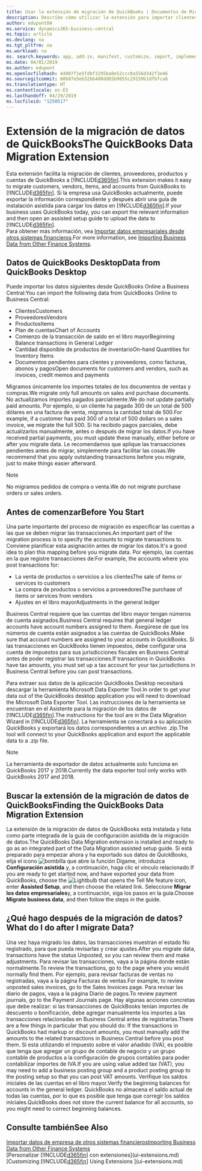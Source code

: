 ```yaml
---
title: Usar la extensión de migración de QuickBooks | Documentos de Microsoft
description: Describe cómo utilizar la extensión para importar clientes, proveedores, elementos y cuentas de QuickBooks Desktop a Business Central.
author: edupont04
ms.service: dynamics365-business-central
ms.topic: article
ms.devlang: na
ms.tgt_pltfrm: na
ms.workload: na
ms. search.keywords: app, add-in, manifest, customize, import, implement
ms.date: 04/01/2019
ms.author: edupont
ms.openlocfilehash: 44807f1e5fdbf3295ba0e52ccc0a556d342f3e46
ms.sourcegitcommit: 60b87e5eb32bb408dd65b9855c29159b1dfbfca8
ms.translationtype: HT
ms.contentlocale: es-ES
ms.lasthandoff: 04/29/2019
ms.locfileid: "1250517"
---
```

# <a name="the-quickbooks-data-migration-extension"></a><span data-ttu-id="35aac-103">Extensión de la migración de datos de QuickBooks</span><span class="sxs-lookup"><span data-stu-id="35aac-103">The QuickBooks Data Migration Extension</span></span>
<span data-ttu-id="35aac-104">Esta extensión facilita la migración de clientes, proveedores, productos y cuentas de QuickBooks a [!INCLUDE[d365fin](includes/d365fin_md.md)].</span><span class="sxs-lookup"><span data-stu-id="35aac-104">This extension makes it easy to migrate customers, vendors, items, and accounts from QuickBooks to [!INCLUDE[d365fin](includes/d365fin_md.md)].</span></span> <span data-ttu-id="35aac-105">Si la empresa usa QuickBooks actualmente, puede exportar la información correspondiente y después abrir una guía de instalación asistida para cargar los datos en [!INCLUDE[d365fin](includes/d365fin_md.md)].</span><span class="sxs-lookup"><span data-stu-id="35aac-105">If your business uses QuickBooks today, you can export the relevant information and then open an assisted setup guide to upload the data to [!INCLUDE[d365fin](includes/d365fin_md.md)].</span></span>  
<span data-ttu-id="35aac-106">Para obtener más información, vea [Importar datos empresariales desde otros sistemas financieros](across-import-data-configuration-packages.md).</span><span class="sxs-lookup"><span data-stu-id="35aac-106">For more information, see [Importing Business Data from Other Finance Systems](across-import-data-configuration-packages.md).</span></span>

## <a name="data-from-quickbooks-desktop"></a><span data-ttu-id="35aac-107">Datos de QuickBooks Desktop</span><span class="sxs-lookup"><span data-stu-id="35aac-107">Data from QuickBooks Desktop</span></span>
 
<span data-ttu-id="35aac-108">Puede importar los datos siguientes desde QuickBooks Online a Business Central:</span><span class="sxs-lookup"><span data-stu-id="35aac-108">You can import the following data from QuickBooks Online to Business Central:</span></span>

- <span data-ttu-id="35aac-109">Clientes</span><span class="sxs-lookup"><span data-stu-id="35aac-109">Customers</span></span>  
- <span data-ttu-id="35aac-110">Proveedores</span><span class="sxs-lookup"><span data-stu-id="35aac-110">Vendors</span></span>  
- <span data-ttu-id="35aac-111">Productos</span><span class="sxs-lookup"><span data-stu-id="35aac-111">Items</span></span>  
- <span data-ttu-id="35aac-112">Plan de cuentas</span><span class="sxs-lookup"><span data-stu-id="35aac-112">Chart of Accounts</span></span>  
- <span data-ttu-id="35aac-113">Comienzo de la transacción de saldo en el libro mayor</span><span class="sxs-lookup"><span data-stu-id="35aac-113">Beginning Balance transactions in General Ledger</span></span>  
- <span data-ttu-id="35aac-114">Cantidad disponible de productos de inventario</span><span class="sxs-lookup"><span data-stu-id="35aac-114">On-hand Quantities for Inventory Items</span></span>  
- <span data-ttu-id="35aac-115">Documentos pendientes para clientes y proveedores, como facturas, abonos y pagos</span><span class="sxs-lookup"><span data-stu-id="35aac-115">Open documents for customers and vendors, such as invoices, credit memos and payments</span></span>  

<span data-ttu-id="35aac-116">Migramos únicamente los importes totales de los documentos de ventas y compras.</span><span class="sxs-lookup"><span data-stu-id="35aac-116">We migrate only full amounts on sales and purchase documents.</span></span> <span data-ttu-id="35aac-117">No actualizamos importes pagados parcialmente.</span><span class="sxs-lookup"><span data-stu-id="35aac-117">We do not update partially paid amounts.</span></span> <span data-ttu-id="35aac-118">Por ejemplo, si un cliente ha pagado 300 de un total de 500 dólares en una factura de venta, migramos la cantidad total de 500.</span><span class="sxs-lookup"><span data-stu-id="35aac-118">For example, if a customer has paid 300 of a total of 500 dollars on a sales invoice, we migrate the full 500.</span></span> <span data-ttu-id="35aac-119">Si ha recibido pagos parciales, debe actualizarlos manualmente, antes o después de migrar los datos.</span><span class="sxs-lookup"><span data-stu-id="35aac-119">If you have received partial payments, you must update these manually, either before or after you migrate data.</span></span> <span data-ttu-id="35aac-120">Le recomendamos que aplique las transacciones pendientes antes de migrar, simplemente para facilitar las cosas.</span><span class="sxs-lookup"><span data-stu-id="35aac-120">We recommend that you apply outstanding transactions before you migrate, just to make things easier afterward.</span></span>

> [!NOTE]
> <span data-ttu-id="35aac-121">No migramos pedidos de compra o venta.</span><span class="sxs-lookup"><span data-stu-id="35aac-121">We do not migrate purchase orders or sales orders.</span></span>

## <a name="before-you-start"></a><span data-ttu-id="35aac-122">Antes de comenzar</span><span class="sxs-lookup"><span data-stu-id="35aac-122">Before You Start</span></span>
<span data-ttu-id="35aac-123">Una parte importante del proceso de migración es especificar las cuentas a las que se deben migrar las transacciones.</span><span class="sxs-lookup"><span data-stu-id="35aac-123">An important part of the migration process is to specify the accounts to migrate transactions to.</span></span> <span data-ttu-id="35aac-124">Conviene planificar esta asignación antes de migrar los datos.</span><span class="sxs-lookup"><span data-stu-id="35aac-124">It's a good idea to plan this mapping before you migrate data.</span></span> <span data-ttu-id="35aac-125">Por ejemplo, las cuentas en la que registre transacciones de:</span><span class="sxs-lookup"><span data-stu-id="35aac-125">For example, the accounts where you post transactions for:</span></span>

- <span data-ttu-id="35aac-126">La venta de productos o servicios a los clientes</span><span class="sxs-lookup"><span data-stu-id="35aac-126">The sale of items or services to customers</span></span>  
- <span data-ttu-id="35aac-127">La compra de productos o servicios a proveedores</span><span class="sxs-lookup"><span data-stu-id="35aac-127">The purchase of items or services from vendors</span></span>  
- <span data-ttu-id="35aac-128">Ajustes en el libro mayor</span><span class="sxs-lookup"><span data-stu-id="35aac-128">Adjustments in the general ledger</span></span>  

<span data-ttu-id="35aac-129">Business Central requiere que las cuentas del libro mayor tengan números de cuenta asignados.</span><span class="sxs-lookup"><span data-stu-id="35aac-129">Business Central requires that general ledger accounts have account numbers assigned to them.</span></span> <span data-ttu-id="35aac-130">Asegúrese de que los números de cuenta están asignados a las cuentas de QuickBooks.</span><span class="sxs-lookup"><span data-stu-id="35aac-130">Make sure that account numbers are assigned to your accounts in QuickBooks.</span></span>
<span data-ttu-id="35aac-131">Si las transacciones en QuickBooks tienen impuestos, debe configurar una cuenta de impuestos para sus jurisdicciones fiscales en Business Central antes de poder registrar las transacciones.</span><span class="sxs-lookup"><span data-stu-id="35aac-131">If transactions in QuickBooks have tax amounts, you must set up a tax account for your tax jurisdictions in Business Central before you can post transactions.</span></span>

<span data-ttu-id="35aac-132">Para extraer sus datos de la aplicación QuickBooks Desktop necesitará descargar la herramienta Microsoft Data Exporter Tool.</span><span class="sxs-lookup"><span data-stu-id="35aac-132">In order to get your data out of the QuickBooks desktop application you will need to download the Microsoft Data Exporter Tool.</span></span>  <span data-ttu-id="35aac-133">Las instrucciones de la herramienta se encuentran en el Asistente para la migración de los datos de [!INCLUDE[d365fin](includes/d365fin_md.md)].</span><span class="sxs-lookup"><span data-stu-id="35aac-133">The instructions for the tool are in the Data Migration Wizard in [!INCLUDE[d365fin](includes/d365fin_md.md)].</span></span> <span data-ttu-id="35aac-134">La herramienta se conectará a su aplicación QuickBooks y exportará los datos correspondientes a un archivo .zip.</span><span class="sxs-lookup"><span data-stu-id="35aac-134">The tool will connect to your QuickBooks application and export the applicable data to a .zip file.</span></span>  

> [!NOTE]
> <span data-ttu-id="35aac-135">La herramienta de exportador de datos actualmente solo funciona en QuickBooks 2017 y 2018.</span><span class="sxs-lookup"><span data-stu-id="35aac-135">Currently the data exporter tool only works with QuickBooks 2017 and 2018.</span></span>

## <a name="finding-the-quickbooks-data-migration-extension"></a><span data-ttu-id="35aac-136">Buscar la extensión de la migración de datos de QuickBooks</span><span class="sxs-lookup"><span data-stu-id="35aac-136">Finding the QuickBooks Data Migration Extension</span></span>
<span data-ttu-id="35aac-137">La extensión de la migración de datos de QuickBooks está instalada y lista como parte integrada de la guía de configuración asistida de la migración de datos.</span><span class="sxs-lookup"><span data-stu-id="35aac-137">The QuickBooks Data Migration extension is installed and ready to go as an integrated part of the Data Migration assisted setup guide.</span></span> <span data-ttu-id="35aac-138">Si está preparado para empezar ahora y ha exportado sus datos de QuickBooks, elija el icono ![bombilla que abre la función Dígame](media/ui-search/search_small.png "Dígame que desea hacer"), introduzca **Configuración asistida** y, a continuación, haga clic el vínculo relacionado.</span><span class="sxs-lookup"><span data-stu-id="35aac-138">If you are ready to get started now, and have exported your data from QuickBooks, choose the ![Lightbulb that opens the Tell Me feature](media/ui-search/search_small.png "Tell me what you want to do") icon, enter **Assisted Setup**, and then choose the related link.</span></span> <span data-ttu-id="35aac-139">Seleccione **Migrar los datos empresariales**y, a continuación, siga los pasos en la guía.</span><span class="sxs-lookup"><span data-stu-id="35aac-139">Choose **Migrate business data**, and then follow the steps in the guide.</span></span>  

## <a name="what-do-i-do-after-i-migrate-data"></a><span data-ttu-id="35aac-140">¿Qué hago después de la migración de datos?</span><span class="sxs-lookup"><span data-stu-id="35aac-140">What do I do after I migrate Data?</span></span>
<span data-ttu-id="35aac-141">Una vez haya migrado los datos, las transacciones muestran el estado No registrado, para que pueda revisarlas y crear ajustes.</span><span class="sxs-lookup"><span data-stu-id="35aac-141">After you migrate data, transactions have the status Unposted, so you can review them and make adjustments.</span></span> <span data-ttu-id="35aac-142">Para revisar las transacciones, vaya a la página donde están normalmente.</span><span class="sxs-lookup"><span data-stu-id="35aac-142">To review the transactions, go to the page where you would normally find them.</span></span> <span data-ttu-id="35aac-143">Por ejemplo, para revisar facturas de ventas no registradas, vaya a la página Facturas de ventas.</span><span class="sxs-lookup"><span data-stu-id="35aac-143">For example, to review unposted sales invoices, go to the Sales Invoices page.</span></span> <span data-ttu-id="35aac-144">Para revisar las diario de pagos, vaya a la página Diario de pagos.</span><span class="sxs-lookup"><span data-stu-id="35aac-144">To review payment journals, go to the Payment Journals page.</span></span>
<span data-ttu-id="35aac-145">Hay algunas acciones concretas que debe realizar: si las transacciones de QuickBooks tenían importes de descuento o bonificación, debe agregar manualmente los importes a las transacciones relacionadas en Business Central antes de registrarlas.</span><span class="sxs-lookup"><span data-stu-id="35aac-145">There are a few things in particular that you should do: If the transactions in QuickBooks had markup or discount amounts, you must manually add the amounts to the related transactions in Business Central before you post them.</span></span>
<span data-ttu-id="35aac-146">Si está utilizando el impuesto sobre el valor añadido (IVA), es posible que tenga que agregar un grupo de contable de negocio y un grupo contable de productos a la configuración de grupos contables para poder contabilizar importes de IVA.</span><span class="sxs-lookup"><span data-stu-id="35aac-146">If you are using value added tax (VAT), you may need to add a business posting group and a product posting group to the posting setup so that you can post VAT amounts.</span></span>
<span data-ttu-id="35aac-147">Verifique los saldos iniciales de las cuentas en el libro mayor.</span><span class="sxs-lookup"><span data-stu-id="35aac-147">Verify the beginning balances for accounts in the general ledger.</span></span> <span data-ttu-id="35aac-148">QuickBooks no almacena el saldo actual de todas las cuentas, por lo que es posible que tenga que corregir los saldos iniciales.</span><span class="sxs-lookup"><span data-stu-id="35aac-148">QuickBooks does not store the current balance for all accounts, so you might need to correct beginning balances.</span></span>

## <a name="see-also"></a><span data-ttu-id="35aac-149">Consulte también</span><span class="sxs-lookup"><span data-stu-id="35aac-149">See Also</span></span>
[<span data-ttu-id="35aac-150">Importar datos de empresa de otros sistemas financieros</span><span class="sxs-lookup"><span data-stu-id="35aac-150">Importing Business Data from Other Finance Systems</span></span>](across-import-data-configuration-packages.md)  
<span data-ttu-id="35aac-151">[Personalizar [!INCLUDE[d365fin](includes/d365fin_md.md)] con extensiones](ui-extensions.md)</span><span class="sxs-lookup"><span data-stu-id="35aac-151">[Customizing [!INCLUDE[d365fin](includes/d365fin_md.md)] Using Extensions ](ui-extensions.md)</span></span>  
